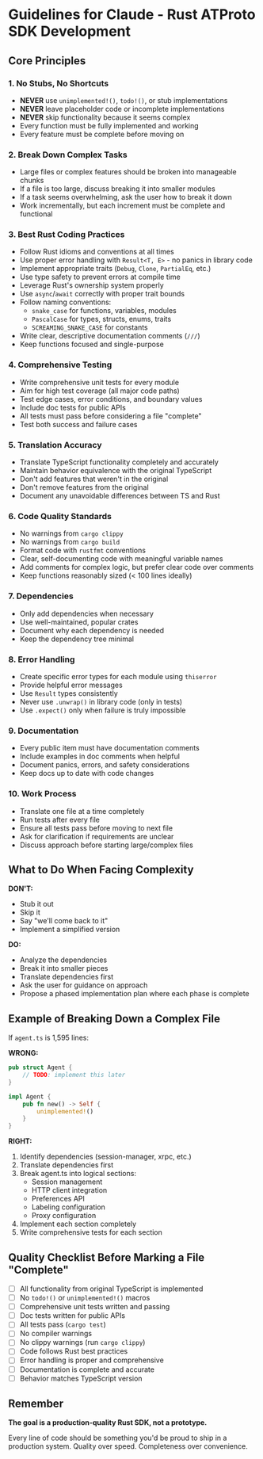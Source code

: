 # Guidelines for Claude - Rust ATProto SDK Development

## Core Principles

### 1. No Stubs, No Shortcuts
- **NEVER** use `unimplemented!()`, `todo!()`, or stub implementations
- **NEVER** leave placeholder code or incomplete implementations
- **NEVER** skip functionality because it seems complex
- Every function must be fully implemented and working
- Every feature must be complete before moving on

### 2. Break Down Complex Tasks
- Large files or complex features should be broken into manageable chunks
- If a file is too large, discuss breaking it into smaller modules
- If a task seems overwhelming, ask the user how to break it down
- Work incrementally, but each increment must be complete and functional

### 3. Best Rust Coding Practices
- Follow Rust idioms and conventions at all times
- Use proper error handling with `Result<T, E>` - no panics in library code
- Implement appropriate traits (`Debug`, `Clone`, `PartialEq`, etc.)
- Use type safety to prevent errors at compile time
- Leverage Rust's ownership system properly
- Use `async`/`await` correctly with proper trait bounds
- Follow naming conventions:
  - `snake_case` for functions, variables, modules
  - `PascalCase` for types, structs, enums, traits
  - `SCREAMING_SNAKE_CASE` for constants
- Write clear, descriptive documentation comments (`///`)
- Keep functions focused and single-purpose

### 4. Comprehensive Testing
- Write comprehensive unit tests for every module
- Aim for high test coverage (all major code paths)
- Test edge cases, error conditions, and boundary values
- Include doc tests for public APIs
- All tests must pass before considering a file "complete"
- Test both success and failure cases

### 5. Translation Accuracy
- Translate TypeScript functionality completely and accurately
- Maintain behavior equivalence with the original TypeScript
- Don't add features that weren't in the original
- Don't remove features from the original
- Document any unavoidable differences between TS and Rust

### 6. Code Quality Standards
- No warnings from `cargo clippy`
- No warnings from `cargo build`
- Format code with `rustfmt` conventions
- Clear, self-documenting code with meaningful variable names
- Add comments for complex logic, but prefer clear code over comments
- Keep functions reasonably sized (< 100 lines ideally)

### 7. Dependencies
- Only add dependencies when necessary
- Use well-maintained, popular crates
- Document why each dependency is needed
- Keep the dependency tree minimal

### 8. Error Handling
- Create specific error types for each module using `thiserror`
- Provide helpful error messages
- Use `Result` types consistently
- Never use `.unwrap()` in library code (only in tests)
- Use `.expect()` only when failure is truly impossible

### 9. Documentation
- Every public item must have documentation comments
- Include examples in doc comments when helpful
- Document panics, errors, and safety considerations
- Keep docs up to date with code changes

### 10. Work Process
- Translate one file at a time completely
- Run tests after every file
- Ensure all tests pass before moving to next file
- Ask for clarification if requirements are unclear
- Discuss approach before starting large/complex files

## What to Do When Facing Complexity

**DON'T:**
- Stub it out
- Skip it
- Say "we'll come back to it"
- Implement a simplified version

**DO:**
- Analyze the dependencies
- Break it into smaller pieces
- Translate dependencies first
- Ask the user for guidance on approach
- Propose a phased implementation plan where each phase is complete

## Example of Breaking Down a Complex File

If `agent.ts` is 1,595 lines:

**WRONG:**
```rust
pub struct Agent {
    // TODO: implement this later
}

impl Agent {
    pub fn new() -> Self {
        unimplemented!()
    }
}
```

**RIGHT:**
1. Identify dependencies (session-manager, xrpc, etc.)
2. Translate dependencies first
3. Break agent.ts into logical sections:
   - Session management
   - HTTP client integration
   - Preferences API
   - Labeling configuration
   - Proxy configuration
4. Implement each section completely
5. Write comprehensive tests for each section

## Quality Checklist Before Marking a File "Complete"

- [ ] All functionality from original TypeScript is implemented
- [ ] No `todo!()` or `unimplemented!()` macros
- [ ] Comprehensive unit tests written and passing
- [ ] Doc tests written for public APIs
- [ ] All tests pass (`cargo test`)
- [ ] No compiler warnings
- [ ] No clippy warnings (run `cargo clippy`)
- [ ] Code follows Rust best practices
- [ ] Error handling is proper and comprehensive
- [ ] Documentation is complete and accurate
- [ ] Behavior matches TypeScript version

## Remember

**The goal is a production-quality Rust SDK, not a prototype.**

Every line of code should be something you'd be proud to ship in a production system. Quality over speed. Completeness over convenience.
